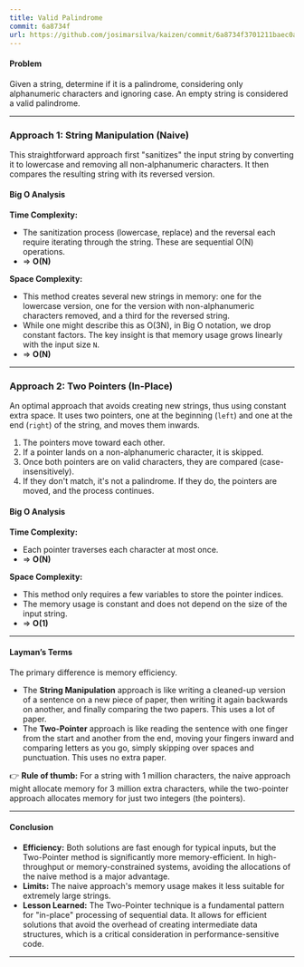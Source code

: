 ```yaml
---
title: Valid Palindrome
commit: 6a8734f
url: https://github.com/josimarsilva/kaizen/commit/6a8734f3701211baec0a54355a1ee4f4a0e01bb4
---
```


#### Problem
Given a string, determine if it is a palindrome, considering only alphanumeric characters and ignoring case. An empty string is considered a valid palindrome.

---

### Approach 1: String Manipulation (Naive)

This straightforward approach first "sanitizes" the input string by converting it to lowercase and removing all non-alphanumeric characters. It then compares the resulting string with its reversed version.

#### Big O Analysis

**Time Complexity:**
- The sanitization process (lowercase, replace) and the reversal each require iterating through the string. These are sequential O(N) operations.
- ⇒ **O(N)**

**Space Complexity:**
- This method creates several new strings in memory: one for the lowercase version, one for the version with non-alphanumeric characters removed, and a third for the reversed string.
- While one might describe this as O(3N), in Big O notation, we drop constant factors. The key insight is that memory usage grows linearly with the input size `N`.
- ⇒ **O(N)**

---

### Approach 2: Two Pointers (In-Place)

An optimal approach that avoids creating new strings, thus using constant extra space. It uses two pointers, one at the beginning (`left`) and one at the end (`right`) of the string, and moves them inwards.

1. The pointers move toward each other.
2. If a pointer lands on a non-alphanumeric character, it is skipped.
3. Once both pointers are on valid characters, they are compared (case-insensitively).
4. If they don't match, it's not a palindrome. If they do, the pointers are moved, and the process continues.

#### Big O Analysis

**Time Complexity:**
- Each pointer traverses each character at most once.
- ⇒ **O(N)**

**Space Complexity:**
- This method only requires a few variables to store the pointer indices.
- The memory usage is constant and does not depend on the size of the input string.
- ⇒ **O(1)**

---

#### Layman’s Terms

The primary difference is memory efficiency.

- The **String Manipulation** approach is like writing a cleaned-up version of a sentence on a new piece of paper, then writing it again backwards on another, and finally comparing the two papers. This uses a lot of paper.
- The **Two-Pointer** approach is like reading the sentence with one finger from the start and another from the end, moving your fingers inward and comparing letters as you go, simply skipping over spaces and punctuation. This uses no extra paper.

👉 **Rule of thumb:** For a string with 1 million characters, the naive approach might allocate memory for 3 million extra characters, while the two-pointer approach allocates memory for just two integers (the pointers).

---

#### Conclusion

- **Efficiency:** Both solutions are fast enough for typical inputs, but the Two-Pointer method is significantly more memory-efficient. In high-throughput or memory-constrained systems, avoiding the allocations of the naive method is a major advantage.
- **Limits:** The naive approach's memory usage makes it less suitable for extremely large strings.
- **Lesson Learned:** The Two-Pointer technique is a fundamental pattern for "in-place" processing of sequential data. It allows for efficient solutions that avoid the overhead of creating intermediate data structures, which is a critical consideration in performance-sensitive code.

---
